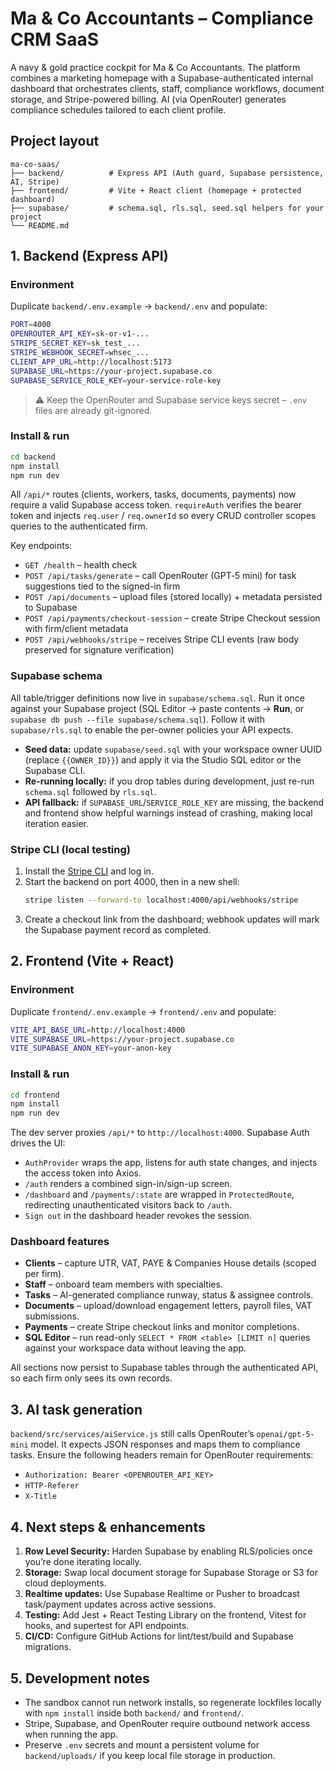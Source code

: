 # Ma & Co Accountants – Compliance CRM SaaS

A navy & gold practice cockpit for Ma & Co Accountants. The platform combines a marketing homepage with a Supabase-authenticated internal dashboard that orchestrates clients, staff, compliance workflows, document storage, and Stripe-powered billing. AI (via OpenRouter) generates compliance schedules tailored to each client profile.

## Project layout

```
ma-co-saas/
├── backend/          # Express API (Auth guard, Supabase persistence, AI, Stripe)
├── frontend/         # Vite + React client (homepage + protected dashboard)
├── supabase/         # schema.sql, rls.sql, seed.sql helpers for your project
└── README.md
```

## 1. Backend (Express API)

### Environment

Duplicate `backend/.env.example` → `backend/.env` and populate:

```bash
PORT=4000
OPENROUTER_API_KEY=sk-or-v1-...
STRIPE_SECRET_KEY=sk_test_...
STRIPE_WEBHOOK_SECRET=whsec_...
CLIENT_APP_URL=http://localhost:5173
SUPABASE_URL=https://your-project.supabase.co
SUPABASE_SERVICE_ROLE_KEY=your-service-role-key
```

> ⚠️ Keep the OpenRouter and Supabase service keys secret – `.env` files are already git-ignored.

### Install & run

```bash
cd backend
npm install
npm run dev
```

All `/api/*` routes (clients, workers, tasks, documents, payments) now require a valid Supabase access token. `requireAuth` verifies the bearer token and injects `req.user` / `req.ownerId` so every CRUD controller scopes queries to the authenticated firm.

Key endpoints:

- `GET /health` – health check
- `POST /api/tasks/generate` – call OpenRouter (GPT‑5 mini) for task suggestions tied to the signed-in firm
- `POST /api/documents` – upload files (stored locally) + metadata persisted to Supabase
- `POST /api/payments/checkout-session` – create Stripe Checkout session with firm/client metadata
- `POST /api/webhooks/stripe` – receives Stripe CLI events (raw body preserved for signature verification)

### Supabase schema

All table/trigger definitions now live in `supabase/schema.sql`. Run it once against your Supabase project (SQL Editor → paste contents → **Run**, or `supabase db push --file supabase/schema.sql`). Follow it with `supabase/rls.sql` to enable the per-owner policies your API expects.

- **Seed data:** update `supabase/seed.sql` with your workspace owner UUID (replace `{{OWNER_ID}}`) and apply it via the Studio SQL editor or the Supabase CLI.
- **Re-running locally:** if you drop tables during development, just re-run `schema.sql` followed by `rls.sql`.
- **API fallback:** if `SUPABASE_URL`/`SERVICE_ROLE_KEY` are missing, the backend and frontend show helpful warnings instead of crashing, making local iteration easier.

### Stripe CLI (local testing)

1. Install the [Stripe CLI](https://stripe.com/docs/stripe-cli) and log in.
2. Start the backend on port 4000, then in a new shell:
   ```bash
   stripe listen --forward-to localhost:4000/api/webhooks/stripe
   ```
3. Create a checkout link from the dashboard; webhook updates will mark the Supabase payment record as completed.

## 2. Frontend (Vite + React)

### Environment

Duplicate `frontend/.env.example` → `frontend/.env` and populate:

```bash
VITE_API_BASE_URL=http://localhost:4000
VITE_SUPABASE_URL=https://your-project.supabase.co
VITE_SUPABASE_ANON_KEY=your-anon-key
```

### Install & run

```bash
cd frontend
npm install
npm run dev
```

The dev server proxies `/api/*` to `http://localhost:4000`. Supabase Auth drives the UI:

- `AuthProvider` wraps the app, listens for auth state changes, and injects the access token into Axios.
- `/auth` renders a combined sign-in/sign-up screen.
- `/dashboard` and `/payments/:state` are wrapped in `ProtectedRoute`, redirecting unauthenticated visitors back to `/auth`.
- `Sign out` in the dashboard header revokes the session.

### Dashboard features

- **Clients** – capture UTR, VAT, PAYE & Companies House details (scoped per firm).
- **Staff** – onboard team members with specialties.
- **Tasks** – AI-generated compliance runway, status & assignee controls.
- **Documents** – upload/download engagement letters, payroll files, VAT submissions.
- **Payments** – create Stripe checkout links and monitor completions.
- **SQL Editor** – run read-only `SELECT * FROM <table> [LIMIT n]` queries against your workspace data without leaving the app.

All sections now persist to Supabase tables through the authenticated API, so each firm only sees its own records.

## 3. AI task generation

`backend/src/services/aiService.js` still calls OpenRouter’s `openai/gpt-5-mini` model. It expects JSON responses and maps them to compliance tasks. Ensure the following headers remain for OpenRouter requirements:

- `Authorization: Bearer <OPENROUTER_API_KEY>`
- `HTTP-Referer`
- `X-Title`

## 4. Next steps & enhancements

1. **Row Level Security:** Harden Supabase by enabling RLS/policies once you’re done iterating locally.
2. **Storage:** Swap local document storage for Supabase Storage or S3 for cloud deployments.
3. **Realtime updates:** Use Supabase Realtime or Pusher to broadcast task/payment updates across active sessions.
4. **Testing:** Add Jest + React Testing Library on the frontend, Vitest for hooks, and supertest for API endpoints.
5. **CI/CD:** Configure GitHub Actions for lint/test/build and Supabase migrations.

## 5. Development notes

- The sandbox cannot run network installs, so regenerate lockfiles locally with `npm install` inside both `backend/` and `frontend/`.
- Stripe, Supabase, and OpenRouter require outbound network access when running the app.
- Preserve `.env` secrets and mount a persistent volume for `backend/uploads/` if you keep local file storage in production.
